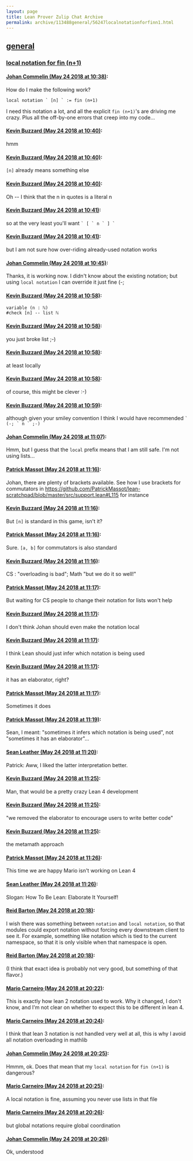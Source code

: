 ```yaml
---
layout: page
title: Lean Prover Zulip Chat Archive 
permalink: archive/113488general/56247localnotationforfinn1.html
---
```


## [general](index.html)
### [local notation for fin (n+1)](56247localnotationforfinn1.html)

#### [Johan Commelin (May 24 2018 at 10:38)](https://leanprover.zulipchat.com/#narrow/stream/113488-general/topic/local%20notation%20for%20fin%20%28n%2B1%29/near/127019139):
How do I make the following work?
```lean
local notation ` [n] ` := fin (n+1)
```
I need this notation a lot, and all the explicit `fin (n+1)`'s are driving me crazy. Plus all the off-by-one errors that creep into my code...

#### [Kevin Buzzard (May 24 2018 at 10:40)](https://leanprover.zulipchat.com/#narrow/stream/113488-general/topic/local%20notation%20for%20fin%20%28n%2B1%29/near/127019201):
hmm

#### [Kevin Buzzard (May 24 2018 at 10:40)](https://leanprover.zulipchat.com/#narrow/stream/113488-general/topic/local%20notation%20for%20fin%20%28n%2B1%29/near/127019204):
`[n]` already means something else

#### [Kevin Buzzard (May 24 2018 at 10:40)](https://leanprover.zulipchat.com/#narrow/stream/113488-general/topic/local%20notation%20for%20fin%20%28n%2B1%29/near/127019208):
Oh -- I think that the n in quotes is a literal n

#### [Kevin Buzzard (May 24 2018 at 10:41)](https://leanprover.zulipchat.com/#narrow/stream/113488-general/topic/local%20notation%20for%20fin%20%28n%2B1%29/near/127019213):
so at the very least you'll want `` ` [ ` n ` ] ` ``

#### [Kevin Buzzard (May 24 2018 at 10:41)](https://leanprover.zulipchat.com/#narrow/stream/113488-general/topic/local%20notation%20for%20fin%20%28n%2B1%29/near/127019219):
but I am not sure how over-riding already-used notation works

#### [Johan Commelin (May 24 2018 at 10:45)](https://leanprover.zulipchat.com/#narrow/stream/113488-general/topic/local%20notation%20for%20fin%20%28n%2B1%29/near/127019343):
Thanks, it is working now. I didn't know about the existing notation; but using `local notation` I can override it just fine (-;

#### [Kevin Buzzard (May 24 2018 at 10:58)](https://leanprover.zulipchat.com/#narrow/stream/113488-general/topic/local%20notation%20for%20fin%20%28n%2B1%29/near/127019774):
```lean
variable (n : ℕ)
#check [n] -- list ℕ
```

#### [Kevin Buzzard (May 24 2018 at 10:58)](https://leanprover.zulipchat.com/#narrow/stream/113488-general/topic/local%20notation%20for%20fin%20%28n%2B1%29/near/127019779):
you just broke list ;-)

#### [Kevin Buzzard (May 24 2018 at 10:58)](https://leanprover.zulipchat.com/#narrow/stream/113488-general/topic/local%20notation%20for%20fin%20%28n%2B1%29/near/127019780):
at least locally

#### [Kevin Buzzard (May 24 2018 at 10:58)](https://leanprover.zulipchat.com/#narrow/stream/113488-general/topic/local%20notation%20for%20fin%20%28n%2B1%29/near/127019783):
of course, this might be clever :-)

#### [Kevin Buzzard (May 24 2018 at 10:59)](https://leanprover.zulipchat.com/#narrow/stream/113488-general/topic/local%20notation%20for%20fin%20%28n%2B1%29/near/127019795):
although given your smiley convention I think I would have recommended `` ` (-; ` n ` ;-) ` ``

#### [Johan Commelin (May 24 2018 at 11:07)](https://leanprover.zulipchat.com/#narrow/stream/113488-general/topic/local%20notation%20for%20fin%20%28n%2B1%29/near/127020026):
Hmm, but I guess that the `local` prefix means that I am still safe. I'm not using lists...

#### [Patrick Massot (May 24 2018 at 11:16)](https://leanprover.zulipchat.com/#narrow/stream/113488-general/topic/local%20notation%20for%20fin%20%28n%2B1%29/near/127020289):
Johan, there are plenty of brackets available. See how I use brackets for commutators in https://github.com/PatrickMassot/lean-scratchpad/blob/master/src/support.lean#L115 for instance

#### [Kevin Buzzard (May 24 2018 at 11:16)](https://leanprover.zulipchat.com/#narrow/stream/113488-general/topic/local%20notation%20for%20fin%20%28n%2B1%29/near/127020333):
But `[n]` is standard in this game, isn't it?

#### [Patrick Massot (May 24 2018 at 11:16)](https://leanprover.zulipchat.com/#narrow/stream/113488-general/topic/local%20notation%20for%20fin%20%28n%2B1%29/near/127020336):
Sure. `[a, b]` for commutators is also standard

#### [Kevin Buzzard (May 24 2018 at 11:16)](https://leanprover.zulipchat.com/#narrow/stream/113488-general/topic/local%20notation%20for%20fin%20%28n%2B1%29/near/127020337):
CS : "overloading is bad"; Math "but we do it so well!"

#### [Patrick Massot (May 24 2018 at 11:17)](https://leanprover.zulipchat.com/#narrow/stream/113488-general/topic/local%20notation%20for%20fin%20%28n%2B1%29/near/127020344):
But waiting for CS people to change their notation for lists won't help

#### [Kevin Buzzard (May 24 2018 at 11:17)](https://leanprover.zulipchat.com/#narrow/stream/113488-general/topic/local%20notation%20for%20fin%20%28n%2B1%29/near/127020345):
I don't think Johan should even make the notation local

#### [Kevin Buzzard (May 24 2018 at 11:17)](https://leanprover.zulipchat.com/#narrow/stream/113488-general/topic/local%20notation%20for%20fin%20%28n%2B1%29/near/127020348):
I think Lean should just infer which notation is being used

#### [Kevin Buzzard (May 24 2018 at 11:17)](https://leanprover.zulipchat.com/#narrow/stream/113488-general/topic/local%20notation%20for%20fin%20%28n%2B1%29/near/127020350):
it has an elaborator, right?

#### [Patrick Massot (May 24 2018 at 11:17)](https://leanprover.zulipchat.com/#narrow/stream/113488-general/topic/local%20notation%20for%20fin%20%28n%2B1%29/near/127020351):
Sometimes it does

#### [Patrick Massot (May 24 2018 at 11:19)](https://leanprover.zulipchat.com/#narrow/stream/113488-general/topic/local%20notation%20for%20fin%20%28n%2B1%29/near/127020406):
Sean, I meant: "sometimes it infers which notation is being used", not "sometimes it has an elaborator"...

#### [Sean Leather (May 24 2018 at 11:20)](https://leanprover.zulipchat.com/#narrow/stream/113488-general/topic/local%20notation%20for%20fin%20%28n%2B1%29/near/127020458):
Patrick: Aww, I liked the latter interpretation better.

#### [Kevin Buzzard (May 24 2018 at 11:25)](https://leanprover.zulipchat.com/#narrow/stream/113488-general/topic/local%20notation%20for%20fin%20%28n%2B1%29/near/127020591):
Man, that would be a pretty crazy Lean 4 development

#### [Kevin Buzzard (May 24 2018 at 11:25)](https://leanprover.zulipchat.com/#narrow/stream/113488-general/topic/local%20notation%20for%20fin%20%28n%2B1%29/near/127020594):
"we removed the elaborator to encourage users to write better code"

#### [Kevin Buzzard (May 24 2018 at 11:25)](https://leanprover.zulipchat.com/#narrow/stream/113488-general/topic/local%20notation%20for%20fin%20%28n%2B1%29/near/127020596):
the metamath approach

#### [Patrick Massot (May 24 2018 at 11:26)](https://leanprover.zulipchat.com/#narrow/stream/113488-general/topic/local%20notation%20for%20fin%20%28n%2B1%29/near/127020637):
This time we are happy Mario isn't working on Lean 4

#### [Sean Leather (May 24 2018 at 11:26)](https://leanprover.zulipchat.com/#narrow/stream/113488-general/topic/local%20notation%20for%20fin%20%28n%2B1%29/near/127020640):
Slogan: How To Be Lean: Elaborate It Yourself!

#### [Reid Barton (May 24 2018 at 20:18)](https://leanprover.zulipchat.com/#narrow/stream/113488-general/topic/local%20notation%20for%20fin%20%28n%2B1%29/near/127041620):
I wish there was something between `notation` and `local notation`, so that modules could export notation without forcing every downstream client to see it.
For example, something like notation which is tied to the current namespace, so that it is only visible when that namespace is open.

#### [Reid Barton (May 24 2018 at 20:18)](https://leanprover.zulipchat.com/#narrow/stream/113488-general/topic/local%20notation%20for%20fin%20%28n%2B1%29/near/127041638):
(I think that exact idea is probably not very good, but something of that flavor.)

#### [Mario Carneiro (May 24 2018 at 20:22)](https://leanprover.zulipchat.com/#narrow/stream/113488-general/topic/local%20notation%20for%20fin%20%28n%2B1%29/near/127041848):
This is exactly how lean 2 notation used to work. Why it changed, I don't know, and I'm not clear on whether to expect this to be different in lean 4.

#### [Mario Carneiro (May 24 2018 at 20:24)](https://leanprover.zulipchat.com/#narrow/stream/113488-general/topic/local%20notation%20for%20fin%20%28n%2B1%29/near/127041932):
I think that lean 3 notation is not handled very well at all, this is why I avoid all notation overloading in mathlib

#### [Johan Commelin (May 24 2018 at 20:25)](https://leanprover.zulipchat.com/#narrow/stream/113488-general/topic/local%20notation%20for%20fin%20%28n%2B1%29/near/127041951):
Hmmm, ok. Does that mean that my `local notation` for `fin (n+1)` is dangerous?

#### [Mario Carneiro (May 24 2018 at 20:25)](https://leanprover.zulipchat.com/#narrow/stream/113488-general/topic/local%20notation%20for%20fin%20%28n%2B1%29/near/127041964):
A local notation is fine, assuming you never use lists in that file

#### [Mario Carneiro (May 24 2018 at 20:26)](https://leanprover.zulipchat.com/#narrow/stream/113488-general/topic/local%20notation%20for%20fin%20%28n%2B1%29/near/127042026):
but global notations require global coordination

#### [Johan Commelin (May 24 2018 at 20:26)](https://leanprover.zulipchat.com/#narrow/stream/113488-general/topic/local%20notation%20for%20fin%20%28n%2B1%29/near/127042033):
Ok, understood

